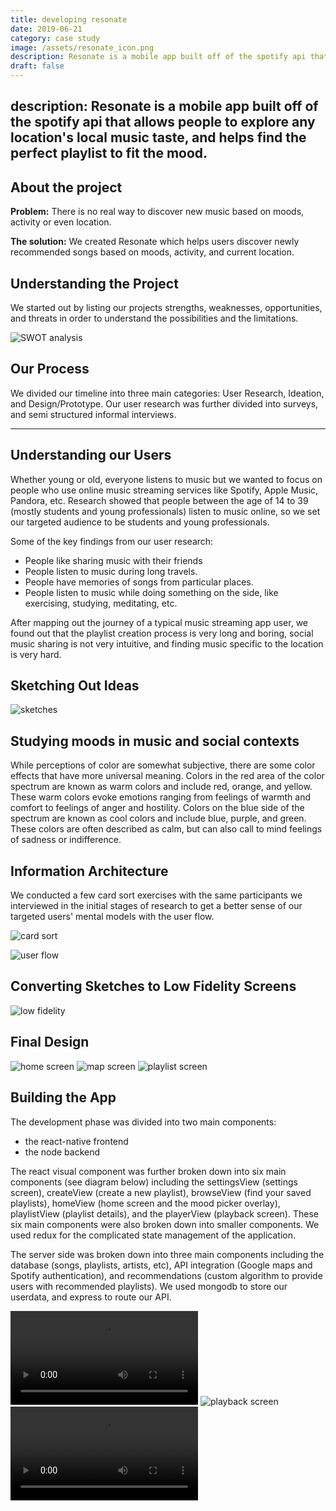 ```yaml
---
title: developing resonate
date: 2019-06-21
category: case study
image: /assets/resonate_icon.png
description: Resonate is a mobile app built off of the spotify api that allows people to explore any location's local music taste, and helps find the perfect playlist to fit the mood.
draft: false
---
```


## description: Resonate is a mobile app built off of the spotify api that allows people to explore any location's local music taste, and helps find the perfect playlist to fit the mood.

## About the project

**Problem:** There is no real way to discover new music based on moods, activity or even location.

**The solution:** We created Resonate which helps users discover newly recommended songs based on moods, activity, and current location.

## Understanding the Project

We started out by listing our projects strengths, weaknesses, opportunities, and threats in order to understand the possibilities and the limitations.

![SWOT analysis](/assets/resonate_swot.png)

## Our Process

We divided our timeline into three main categories: User Research, Ideation, and Design/Prototype. Our user research was further divided into surveys, and semi structured informal interviews.

--- 

## Understanding our Users

Whether young or old, everyone listens to music but we wanted to focus on people who use online music streaming services like Spotify, Apple Music, Pandora, etc. Research showed that people between the age of 14 to 39 (mostly students and young professionals) listen to music online, so we set our targeted audience to be students and young professionals.

Some of the key findings from our user research:

- People like sharing music with their friends
- People listen to music during long travels.
- People have memories of songs from particular places.
- People listen to music while doing something on the side, like exercising, studying, meditating, etc.

After mapping out the journey of a typical music streaming app user, we found out that the playlist creation process is very long and boring, social music sharing is not very intuitive, and finding music specific to the location is very hard.

## Sketching Out Ideas

![sketches](/assets/resonate_sketch.png)

## Studying moods in music and social contexts

While perceptions of color are somewhat subjective, there are some color effects that have more universal meaning. Colors in the red area of the color spectrum are known as warm colors and include red, orange, and yellow. These warm colors evoke emotions ranging from feelings of warmth and comfort to feelings of anger and hostility. Colors on the blue side of the spectrum are known as cool colors and include blue, purple, and green. These colors are often described as calm, but can also call to mind feelings of sadness or indifference.

## Information Architecture

We conducted a few card sort exercises with the same participants we interviewed in the initial stages of research to get a better sense of our targeted users' mental models with the user flow.

![card sort](/assets/resonate_card.png)

![user flow](/assets/resonate_flow.png)

## Converting Sketches to Low Fidelity Screens

![low fidelity](/assets/resonate_low.png)

## Final Design

![home screen](/assets/resonate_home.png)
![map screen](/assets/resonate_map.png)
![playlist screen](/assets/resonate_playlist.png)

## Building the App

The development phase was divided into two main components: 
- the react-native frontend
- the node backend

The react visual component was further broken down into six main components (see diagram below) including the settingsView (settings screen), createView (create a new playlist), browseView (find your saved playlists), homeView (home screen and the mood picker overlay), playlistView (playlist details), and the playerView (playback screen). These six main components were also broken down into smaller components. We used redux for the complicated state management of the application.

The server side was broken down into three main components including the database (songs, playlists, artists, etc), API integration (Google maps and Spotify authentication), and recommendations (custom algorithm to provide users with recommended playlists). We used mongodb to store our userdata, and express to route our API.

![home screen](/assets/resonate_track-stack.mp4)
![playback screen](/assets/resonate_playback.png)
![playlist screen](/assets/resonate_mood-picker.mp4)